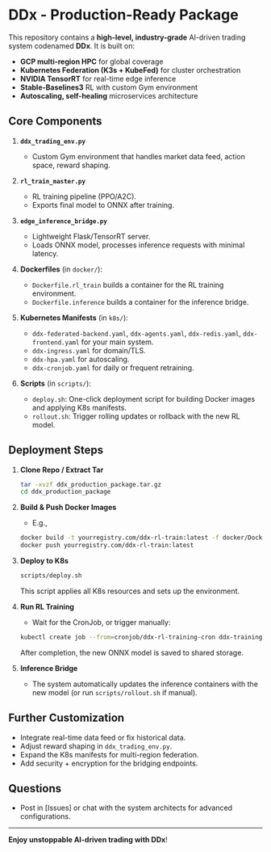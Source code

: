 # DDx - Production-Ready Package

This repository contains a **high-level, industry-grade** AI-driven trading system codenamed **DDx**. It is built on:

- **GCP multi-region HPC** for global coverage
- **Kubernetes Federation (K3s + KubeFed)** for cluster orchestration
- **NVIDIA TensorRT** for real-time edge inference
- **Stable-Baselines3** RL with custom Gym environment
- **Autoscaling, self-healing** microservices architecture

## Core Components

1. **`ddx_trading_env.py`**  
   - Custom Gym environment that handles market data feed, action space, reward shaping.

2. **`rl_train_master.py`**  
   - RL training pipeline (PPO/A2C).  
   - Exports final model to ONNX after training.

3. **`edge_inference_bridge.py`**  
   - Lightweight Flask/TensorRT server.  
   - Loads ONNX model, processes inference requests with minimal latency.

4. **Dockerfiles** (in `docker/`):
   - `Dockerfile.rl_train` builds a container for the RL training environment.
   - `Dockerfile.inference` builds a container for the inference bridge.

5. **Kubernetes Manifests** (in `k8s/`):
   - `ddx-federated-backend.yaml`, `ddx-agents.yaml`, `ddx-redis.yaml`, `ddx-frontend.yaml` for your main system.
   - `ddx-ingress.yaml` for domain/TLS.
   - `ddx-hpa.yaml` for autoscaling.
   - `ddx-cronjob.yaml` for daily or frequent retraining.

6. **Scripts** (in `scripts/`):
   - `deploy.sh`: One-click deployment script for building Docker images and applying K8s manifests.
   - `rollout.sh`: Trigger rolling updates or rollback with the new RL model.

## Deployment Steps

1. **Clone Repo / Extract Tar**  
   ```bash
   tar -xvzf ddx_production_package.tar.gz
   cd ddx_production_package
   ```

2. **Build & Push Docker Images**  
   - E.g., 
   ```bash
   docker build -t yourregistry.com/ddx-rl-train:latest -f docker/Dockerfile.rl_train .
   docker push yourregistry.com/ddx-rl-train:latest
   ```

3. **Deploy to K8s**  
   ```bash
   scripts/deploy.sh
   ```
   This script applies all K8s resources and sets up the environment.

4. **Run RL Training**  
   - Wait for the CronJob, or trigger manually:
   ```bash
   kubectl create job --from=cronjob/ddx-rl-training-cron ddx-training-manual
   ```
   After completion, the new ONNX model is saved to shared storage.

5. **Inference Bridge**  
   - The system automatically updates the inference containers with the new model (or run `scripts/rollout.sh` if manual).

## Further Customization

- Integrate real-time data feed or fix historical data.  
- Adjust reward shaping in `ddx_trading_env.py`.  
- Expand the K8s manifests for multi-region federation.  
- Add security + encryption for the bridging endpoints.

## Questions

- Post in [Issues] or chat with the system architects for advanced configurations.

---

**Enjoy unstoppable AI-driven trading with DDx**!

